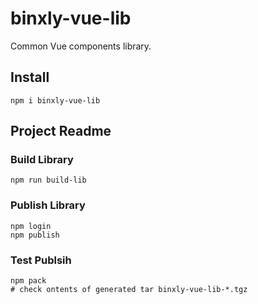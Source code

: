 # binxly-vue-lib

Common Vue components library.

## Install

```shell
npm i binxly-vue-lib
```

## Project Readme

### Build Library

```shell
npm run build-lib
```

### Publish Library

```shell
npm login
npm publish
```

### Test Publsih

```shell
npm pack
# check ontents of generated tar binxly-vue-lib-*.tgz
```
